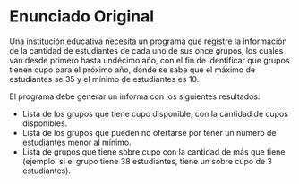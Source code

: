 # Enunciado Original

Una institución educativa necesita un programa que registre la información
de la cantidad de estudiantes de cada uno de sus once grupos, los cuales van
desde primero hasta undécimo año, con el fin de identificar que grupos tienen
cupo para el próximo año, donde se sabe que el máximo de estudiantes se 35 y
el mínimo de estudiantes es 10.

El programa debe generar un informa con los siguientes resultados:
- Lista de los grupos que tiene cupo disponible, con la cantidad de cupos
  disponibles.
- Lista de los grupos que pueden no ofertarse por tener un número de estudiantes
  menor al mínimo.
- Lista de grupos que tiene sobre cupo con la cantidad de más que tiene (ejemplo:
  si el grupo tiene 38 estudiantes, tiene un sobre cupo de 3 estudiantes).
